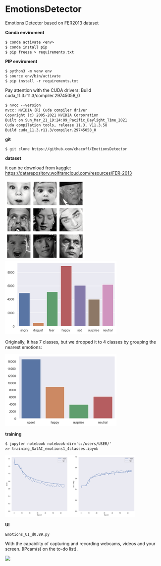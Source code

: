 # EmotionsDetector

Emotions Detector based on FER2013 dataset


**Conda enviroment**
```
$ conda activate <env>
$ conda install pip
$ pip freeze > requirements.txt
```
**PIP enviroment**
```
$ python3 -m venv env
$ source env/bin/activate
$ pip install -r requirements.txt
```

Pay attention with the CUDA drivers: Build cuda_11.3.r11.3/compiler.29745058_0
```
$ nvcc --version
nvcc: NVIDIA (R) Cuda compiler driver
Copyright (c) 2005-2021 NVIDIA Corporation
Built on Sun_Mar_21_19:24:09_Pacific_Daylight_Time_2021
Cuda compilation tools, release 11.3, V11.3.58
Build cuda_11.3.r11.3/compiler.29745058_0
```


**git**
```
$ git clone https://github.com/chacoff/EmotionsDetector
```


**dataset**

it can be download from kaggle: https://datarepository.wolframcloud.com/resources/FER-2013

<p align="left">
<img src="https://github.com/chacoff/EmotionsDetector/blob/main/models/faces48x48.png" width="256">
<img src="https://github.com/chacoff/EmotionsDetector/blob/main/models/databrief.png" width="360">
</p>

Originally, It has 7 classes, but we dropped it to 4 classes by grouping the nearest emotions:

<p align="left">
<img src="https://github.com/chacoff/EmotionsDetector/blob/main/models/dataset_4classes.png" width="360">
</p>


**training**
```
$ jupyter notebook notebook-dir='c:/users/USER/'
>> training_SatAI_emotions1_4classes.ipynb
```

<p align="left">
<img src="https://github.com/chacoff/EmotionsDetector/blob/main/models/jup6_training.png" width="420">
</p>


**UI**
```
Emotions_UI_d0.89.py
```

With the capability of capturing and recording webcams, videos and your screen. (IPcam(s) on the to-do list).

<p align="left">
<img src="https://github.com/chacoff/EmotionsDetector/blob/main/models/Wfaces-1.gif" width="600">
</p>
